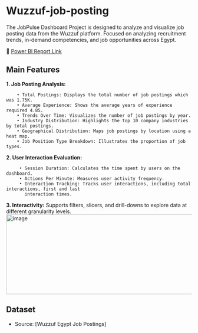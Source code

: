 # Wuzzuf-job-posting
The JobPulse Dashboard Project is designed to analyze and visualize job posting data from the Wuzzuf platform. Focused on analyzing recruitment trends, in-demand competencies, and job opportunities across Egypt.

🔗 [Power BI Report Link](https://app.powerbi.com/view?r=eyJrIjoiNzg4YzM5ZTYtZjVjYS00OWY2LTk2OGEtNjk0OWUxYWVmMjk5IiwidCI6Ijk1Y2Q0NmVkLTYwMzktNDczOC04NTA3LWQ0ODYxNjBkZWIyZSJ9)

## Main Features
 **1. Job Posting Analysis:**    
 
        • Total Postings: Displays the total number of job postings which was 1.75K.     
        • Average Experience: Shows the average years of experience required 4.85.   
        • Trends Over Time: Visualizes the number of job postings by year.   
        • Industry Distribution: Highlights the top 10 company industries by total postings.   
        • Geographical Distribution: Maps job postings by location using a heat map.   
        • Job Position Type Breakdown: Illustrates the proportion of job types.    

 **2. User Interaction Evaluation:**

         • Session Duration: Calculates the time spent by users on the dashboard.
         • Actions Per Minute: Measures user activity frequency. 
         • Interaction Tracking: Tracks user interactions, including total interactions, first and last 
           interaction times. 

 **3. Interactivity:**
       Supports filters, slicers, and drill-downs to explore data at different granularity levels. 
       <img width="717" height="216" alt="image" src="https://github.com/user-attachments/assets/a8b7e631-9437-46ce-b4f6-d26b1d112027" />

## Dataset
- Source: [Wuzzuf Egypt Job Postings]








